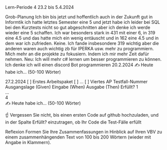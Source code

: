 Lern-Periode 4
23.2 bis 5.4.2024

Grob-Planung
Ich bin bis jetzt und hoffentlich auch in der Zukunft gut in Informtik ich hatte letztes Semester eine 5 und jetzt habe ich leider bei SQL bei den Kurztests nicht so gut abgeschnitten aber ich denke ich werde wieder eine 5 schaffen. Ich war besonders stark in 431 mit einer 6, in 319 eine 4.5 und  das hatte mich ein wenig entäuscht und in 162 eine 4.5 und in dem war ich zufrieden. Keine. Ich fande insbesondere 319 wichtig aber die anderen waren auch wichtig zb für IPERKA usw.
mehr zu programmiern. Mich mehr an die projekte zu fokusiern. Indem ich mir mehr Zeit dafür nehmen.
Neu: Ich will mehr c# lernen um besser programmieren zu können.
Ich denke ich will einen discord Bot programmieren
20.2.2024
✍️ Heute habe ich... (50-100 Wörter)

27.2.2024
[ ] Erstes Arbeitspaket
[ ] ...
[ ] Viertes AP
Testfall-Nummer	Ausgangslage (Given)	Eingabe (When)	Ausgabe (Then)	Erfüllt?
1				
...				
4				
✍️ Heute habe ich... (50-100 Wörter)

☝️ Vergessen Sie nicht, bis einen ersten Code auf github hochzuladen, und in der Spalte Erfüllt? einzutragen, ob Ihr Code die Test-Fälle erfüllt

Reflexion
Formen Sie Ihre Zusammenfassungen in Hinblick auf Ihren VBV zu einem zusammenhängenden Text von 100 bis 200 Wörtern (wieder mit Angabe in Klammern).
